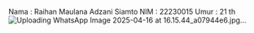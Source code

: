Nama : Raihan Maulana Adzani Siamto
NIM  : 22230015
Umur : 21 th
![Uploading WhatsApp Image 2025-04-16 at 16.15.44_a07944e6.jpg…]()
